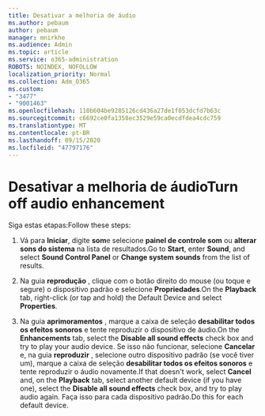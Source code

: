 ```yaml
---
title: Desativar a melhoria de áudio
ms.author: pebaum
author: pebaum
manager: mnirkhe
ms.audience: Admin
ms.topic: article
ms.service: o365-administration
ROBOTS: NOINDEX, NOFOLLOW
localization_priority: Normal
ms.collection: Adm_O365
ms.custom:
- "3477"
- "9001463"
ms.openlocfilehash: 110b604be9285126cd436a27de1f053dcfd7b63c
ms.sourcegitcommit: c6692ce0fa1358ec3529e59ca0ecdfdea4cdc759
ms.translationtype: MT
ms.contentlocale: pt-BR
ms.lasthandoff: 09/15/2020
ms.locfileid: "47797176"
---
```

# <a name="turn-off-audio-enhancement"></a><span data-ttu-id="646bf-102">Desativar a melhoria de áudio</span><span class="sxs-lookup"><span data-stu-id="646bf-102">Turn off audio enhancement</span></span>

<span data-ttu-id="646bf-103">Siga estas etapas:</span><span class="sxs-lookup"><span data-stu-id="646bf-103">Follow these steps:</span></span>

1. <span data-ttu-id="646bf-104">Vá para **Iniciar**, digite **som**e selecione **painel de controle som** ou **alterar sons do sistema** na lista de resultados.</span><span class="sxs-lookup"><span data-stu-id="646bf-104">Go to **Start**, enter **Sound**, and select **Sound Control Panel** or **Change system sounds** from the list of results.</span></span>

2. <span data-ttu-id="646bf-105">Na guia **reprodução** , clique com o botão direito do mouse (ou toque e segure) o dispositivo padrão e selecione **Propriedades**.</span><span class="sxs-lookup"><span data-stu-id="646bf-105">On the **Playback** tab, right-click (or tap and hold) the Default Device and select **Properties**.</span></span>

3. <span data-ttu-id="646bf-106">Na guia **aprimoramentos** , marque a caixa de seleção **desabilitar todos os efeitos sonoros** e tente reproduzir o dispositivo de áudio.</span><span class="sxs-lookup"><span data-stu-id="646bf-106">On the **Enhancements** tab, select the **Disable all sound effects** check box and try to play your audio device.</span></span> <span data-ttu-id="646bf-107">Se isso não funcionar, selecione **Cancelar** e, na guia **reproduzir** , selecione outro dispositivo padrão (se você tiver um), marque a caixa de seleção **desabilitar todos os efeitos sonoros** e tente reproduzir o áudio novamente.</span><span class="sxs-lookup"><span data-stu-id="646bf-107">If that doesn't work, select **Cancel** and, on the **Playback** tab, select another default device (if you have one), select the **Disable all sound effects** check box, and try to play audio again.</span></span> <span data-ttu-id="646bf-108">Faça isso para cada dispositivo padrão.</span><span class="sxs-lookup"><span data-stu-id="646bf-108">Do this for each default device.</span></span>
